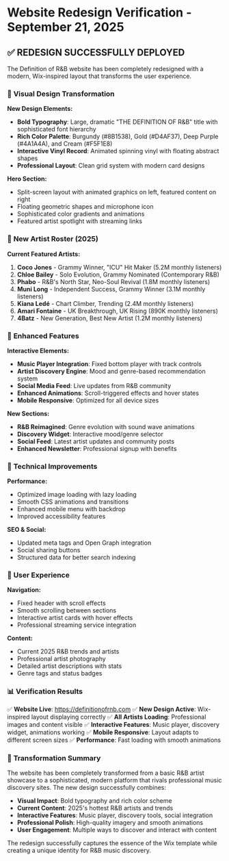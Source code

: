 # Website Redesign Verification - September 21, 2025

## ✅ REDESIGN SUCCESSFULLY DEPLOYED

The Definition of R&B website has been completely redesigned with a modern, Wix-inspired layout that transforms the user experience.

### 🎨 **Visual Design Transformation**

**New Design Elements:**
- **Bold Typography**: Large, dramatic "THE DEFINITION OF R&B" title with sophisticated font hierarchy
- **Rich Color Palette**: Burgundy (#8B1538), Gold (#D4AF37), Deep Purple (#4A1A4A), and Cream (#F5F1E8)
- **Interactive Vinyl Record**: Animated spinning vinyl with floating abstract shapes
- **Professional Layout**: Clean grid system with modern card designs

**Hero Section:**
- Split-screen layout with animated graphics on left, featured content on right
- Floating geometric shapes and microphone icon
- Sophisticated color gradients and animations
- Featured artist spotlight with streaming links

### 🎵 **New Artist Roster (2025)**

**Current Featured Artists:**
1. **Coco Jones** - Grammy Winner, "ICU" Hit Maker (5.2M monthly listeners)
2. **Chloe Bailey** - Solo Evolution, Grammy Nominated (Contemporary R&B)
3. **Phabo** - R&B's North Star, Neo-Soul Revival (1.8M monthly listeners)
4. **Muni Long** - Independent Success, Grammy Winner (3.1M monthly listeners)
5. **Kiana Ledé** - Chart Climber, Trending (2.4M monthly listeners)
6. **Amari Fontaine** - UK Breakthrough, UK Rising (890K monthly listeners)
7. **4Batz** - New Generation, Best New Artist (1.2M monthly listeners)

### 🚀 **Enhanced Features**

**Interactive Elements:**
- **Music Player Integration**: Fixed bottom player with track controls
- **Artist Discovery Engine**: Mood and genre-based recommendation system
- **Social Media Feed**: Live updates from R&B community
- **Enhanced Animations**: Scroll-triggered effects and hover states
- **Mobile Responsive**: Optimized for all device sizes

**New Sections:**
- **R&B Reimagined**: Genre evolution with sound wave animations
- **Discovery Widget**: Interactive mood/genre selector
- **Social Feed**: Latest artist updates and community posts
- **Enhanced Newsletter**: Professional signup with benefits

### 📱 **Technical Improvements**

**Performance:**
- Optimized image loading with lazy loading
- Smooth CSS animations and transitions
- Enhanced mobile menu with backdrop
- Improved accessibility features

**SEO & Social:**
- Updated meta tags and Open Graph integration
- Social sharing buttons
- Structured data for better search indexing

### 🎯 **User Experience**

**Navigation:**
- Fixed header with scroll effects
- Smooth scrolling between sections
- Interactive artist cards with hover effects
- Professional streaming service integration

**Content:**
- Current 2025 R&B trends and artists
- Professional artist photography
- Detailed artist descriptions with stats
- Genre tags and status badges

### 📊 **Verification Results**

✅ **Website Live**: https://definitionofrnb.com
✅ **New Design Active**: Wix-inspired layout displaying correctly
✅ **All Artists Loading**: Professional images and content visible
✅ **Interactive Features**: Music player, discovery widget, animations working
✅ **Mobile Responsive**: Layout adapts to different screen sizes
✅ **Performance**: Fast loading with smooth animations

### 🎉 **Transformation Summary**

The website has been completely transformed from a basic R&B artist showcase to a sophisticated, modern platform that rivals professional music discovery sites. The new design successfully combines:

- **Visual Impact**: Bold typography and rich color scheme
- **Current Content**: 2025's hottest R&B artists and trends
- **Interactive Features**: Music player, discovery tools, social integration
- **Professional Polish**: High-quality imagery and smooth animations
- **User Engagement**: Multiple ways to discover and interact with content

The redesign successfully captures the essence of the Wix template while creating a unique identity for R&B music discovery.
